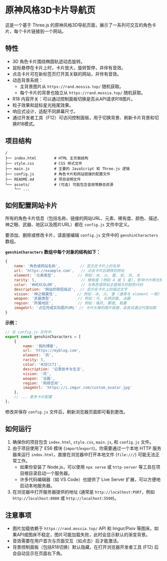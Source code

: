 # 原神风格3D卡片导航页

这是一个基于 Three.js 的原神风格3D导航页面，展示了一系列可交互的角色卡片，每个卡片链接到一个网站。

## 特性

- 3D 角色卡片围绕椭圆轨迹动态旋转。
- 鼠标悬停在卡片上时，卡片放大，旋转暂停，并伴有音效。
- 点击卡片可在新标签页打开其关联的网站，并伴有音效。
- 动态背景系统：
    - 主背景图片从 `https://rand.mossia.top/` 随机获取。
    - 每个卡片的背景也独立从 `https://rand.mossia.top/` 随机获取。
- R18 内容开关：可以通过控制面板切换是否从API请求R18图片。
- 粒子效果和鼠标星光拖尾效果。
- 响应式设计，适配不同屏幕尺寸。
- 通过开发者工具（F12）可访问控制面板，用于切换背景、刷新卡片背景和切换R18模式。

## 项目结构

```
/
├── index.html        # HTML 主页面结构
├── style.css         # CSS 样式文件
├── main.js           # 主要的 JavaScript 和 Three.js 逻辑
├── config.js         # 角色卡片和网站链接的配置文件
├── README.md         # 项目说明文件
└── assets/           # (可选) 可能包含音效等静态资源
    └── ...
```

## 如何配置网站卡片

所有的角色卡片信息（包括名称、链接的网站URL、元素、稀有度、颜色、描述、神之眼、武器、地区以及图片URL）都在 `config.js` 文件中定义。

要添加、删除或修改卡片，请直接编辑 `config.js` 文件中的 `genshinCharacters` 数组。

**`genshinCharacters` 数组中每个对象的结构如下：**

```javascript
{
    name: '角色或网站名称',         // 显示在卡片上的名称
    url: 'https://example.com',   // 点击卡片后跳转的网址
    element: '元素类型',          // 例如：冰, 火, 雷, 岩, 风, 水
    rarity: 5,                    // 稀有度 (例如 4 或 5 星)，影响卡片辉光和样式
    color: '#HEXCOLOR',           // 与角色或网站主题相关的颜色代码
    description: '网站的简短描述',  // 显示在卡片上的描述文字
    vision: '神之眼属性',         // 例如：冰, 火, 雷 (通常与 element 一致)
    weapon: '武器类型',           // 例如：弓, 长柄武器, 法器
    region: '所属地区',           // 例如：璃月, 蒙德, 稻妻
    imageUrl: '占位符或实际图片URL' // 卡片头像的图片链接，会尝试通过代理加载
}
```

**示例：**

```javascript
// 在 config.js 文件中
export const genshinCharacters = [
    {
        name: '我的博客',
        url: 'https://myblog.com',
        element: '风',
        rarity: 5,
        color: '#2ECC71',
        description: '记录技术与生活',
        vision: '风',
        weapon: '法器',
        region: '网络空间',
        imageUrl: 'https://i.imgur.com/custom_avatar.jpg'
    },
    // ... 更多卡片配置
];
```

修改并保存 `config.js` 文件后，刷新浏览器页面即可看到更改。

## 如何运行

1.  确保你的项目包含 `index.html`, `style.css`, `main.js`, 和 `config.js` 文件。
2.  由于项目使用了 ES6 模块 (`import`/`export`)，你需要通过一个本地 HTTP 服务器来运行 `index.html`，直接在浏览器中打开本地文件 (`file:///`) 可能无法正常工作。
    *   如果你安装了 Node.js，可以使用 `npx serve` 或 `http-server` 等工具在项目根目录启动一个服务器。
    *   许多代码编辑器（如 VS Code）也提供了 Live Server 扩展，可以方便地启动本地服务器。
3.  在浏览器中打开服务器提供的地址 (通常是 `http://localhost:PORT`，例如 `http://localhost:8080` 或 `http://localhost:5500`)。

## 注意事项

-   图片加载依赖于 `https://rand.mossia.top/` API 和 Imgur/Pixiv 等图床。如果API或图床不稳定，图片可能加载失败，此时会显示默认的渐变背景。
-   音效需要在用户首次与页面交互（如点击）后才能激活。
-   背景控制面板（包括R18切换）默认隐藏，在打开浏览器开发者工具 (F12) 后会自动显示在页面右下角。
